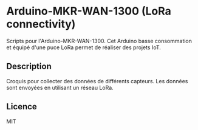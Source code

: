 # Arduino-MKR-WAN-1300 (LoRa connectivity)

Scripts pour l'Arduino-MKR-WAN-1300.
Cet Arduino basse consommation et équipé d'une puce LoRa permet de réaliser des projets IoT.

## Description
Croquis pour collecter des données de différents capteurs. Les données sont envoyées en utilisant un réseau LoRa.

## Licence
MIT
